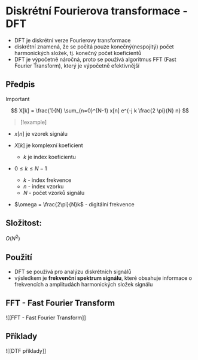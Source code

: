 # Diskrétní Fourierova transformace - DFT
- DFT je diskrétní verze Fourierovy transformace
- diskrétní znamená, že se počítá pouze konečný(nespojitý) počet harmonických složek, tj. konečný počet koeficientů
- DFT je výpočetně náročná, proto se používá algoritmus FFT (Fast Fourier Transform), který je výpočetně efektivnější

## Předpis
> [!important]
$$
X[k] = \frac{1}{N} \sum_{n=0}^{N-1} x[n] e^{-j k \frac{2 \pi}{N} n}
$$

> [!example]
- $x[n]$ je vzorek signálu
- $X[k]$ je komplexní koeficient
	- $k$ je index koeficientu
- $0 \leq k \leq N-1$
	- $k$ - index frekvence
	- $n$ - index vzorku
	- $N$ - počet vzorků signálu

- $\omega = \frac{2\pi}{N}k$ - digitální frekvence

## Složitost: 
$O(N^2)$

## Použití
- DFT se používá pro analýzu diskrétních signálů
- výsledkem je **frekvenční spektrum signálu**, které obsahuje informace o frekvencích a amplitudách harmonických složek signálu

## FFT - Fast Fourier Transform
![[FFT - Fast Fourier Transform]]

## Příklady
![[DTF příklady]]